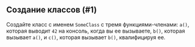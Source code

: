## Создание классов (#1)

Создайте класс с именем `SomeClass` с тремя функциями-членами: `a()`, которая выводит `42` на консоль, когда вы ее вызываете, `b()`, которая вызывает `a()`, и `c()`, которая вызывает `b()`, квалифицируя ее.